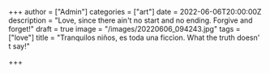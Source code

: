 +++
author = ["Admin"]
categories = ["art"]
date = 2022-06-06T20:00:00Z
description = "Love, since there ain't no start and no ending. Forgive and forget!"
draft = true
image = "/images/20220606_094243.jpg"
tags = ["love"]
title = "Tranquilos niños, es toda una ficcìon. What the truth doesn' t say!"

+++
